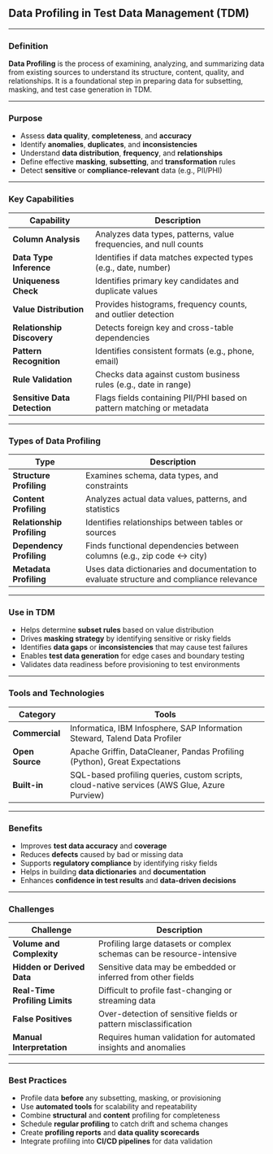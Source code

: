 ## Data Profiling in Test Data Management (TDM)

---

### Definition

**Data Profiling** is the process of examining, analyzing, and summarizing data from existing sources to understand its structure, content, quality, and relationships. It is a foundational step in preparing data for subsetting, masking, and test case generation in TDM.

---

### Purpose

* Assess **data quality**, **completeness**, and **accuracy**
* Identify **anomalies**, **duplicates**, and **inconsistencies**
* Understand **data distribution**, **frequency**, and **relationships**
* Define effective **masking**, **subsetting**, and **transformation** rules
* Detect **sensitive** or **compliance-relevant** data (e.g., PII/PHI)

---

### Key Capabilities

| Capability                   | Description                                                           |
| ---------------------------- | --------------------------------------------------------------------- |
| **Column Analysis**          | Analyzes data types, patterns, value frequencies, and null counts     |
| **Data Type Inference**      | Identifies if data matches expected types (e.g., date, number)        |
| **Uniqueness Check**         | Identifies primary key candidates and duplicate values                |
| **Value Distribution**       | Provides histograms, frequency counts, and outlier detection          |
| **Relationship Discovery**   | Detects foreign key and cross-table dependencies                      |
| **Pattern Recognition**      | Identifies consistent formats (e.g., phone, email)                    |
| **Rule Validation**          | Checks data against custom business rules (e.g., date in range)       |
| **Sensitive Data Detection** | Flags fields containing PII/PHI based on pattern matching or metadata |

---

### Types of Data Profiling

| Type                       | Description                                                                             |
| -------------------------- | --------------------------------------------------------------------------------------- |
| **Structure Profiling**    | Examines schema, data types, and constraints                                            |
| **Content Profiling**      | Analyzes actual data values, patterns, and statistics                                   |
| **Relationship Profiling** | Identifies relationships between tables or sources                                      |
| **Dependency Profiling**   | Finds functional dependencies between columns (e.g., zip code ↔ city)                   |
| **Metadata Profiling**     | Uses data dictionaries and documentation to evaluate structure and compliance relevance |

---

### Use in TDM

* Helps determine **subset rules** based on value distribution
* Drives **masking strategy** by identifying sensitive or risky fields
* Identifies **data gaps** or **inconsistencies** that may cause test failures
* Enables **test data generation** for edge cases and boundary testing
* Validates data readiness before provisioning to test environments

---

### Tools and Technologies

| Category        | Tools                                                                                        |
| --------------- | -------------------------------------------------------------------------------------------- |
| **Commercial**  | Informatica, IBM Infosphere, SAP Information Steward, Talend Data Profiler                   |
| **Open Source** | Apache Griffin, DataCleaner, Pandas Profiling (Python), Great Expectations                   |
| **Built-in**    | SQL-based profiling queries, custom scripts, cloud-native services (AWS Glue, Azure Purview) |

---

### Benefits

* Improves **test data accuracy** and **coverage**
* Reduces **defects** caused by bad or missing data
* Supports **regulatory compliance** by identifying risky fields
* Helps in building **data dictionaries** and **documentation**
* Enhances **confidence in test results** and **data-driven decisions**

---

### Challenges

| Challenge                      | Description                                                           |
| ------------------------------ | --------------------------------------------------------------------- |
| **Volume and Complexity**      | Profiling large datasets or complex schemas can be resource-intensive |
| **Hidden or Derived Data**     | Sensitive data may be embedded or inferred from other fields          |
| **Real-Time Profiling Limits** | Difficult to profile fast-changing or streaming data                  |
| **False Positives**            | Over-detection of sensitive fields or pattern misclassification       |
| **Manual Interpretation**      | Requires human validation for automated insights and anomalies        |

---

### Best Practices

* Profile data **before** any subsetting, masking, or provisioning
* Use **automated tools** for scalability and repeatability
* Combine **structural** and **content** profiling for completeness
* Schedule **regular profiling** to catch drift and schema changes
* Create **profiling reports** and **data quality scorecards**
* Integrate profiling into **CI/CD pipelines** for data validation

